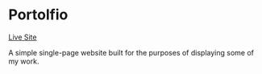# Portolfio
[Live Site](http://vanillacoder.github.io/Portolfio)
<p>A simple single-page website built for the purposes of displaying some of my work.</p>

